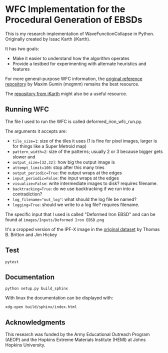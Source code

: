 # WFC Implementation for the Procedural Generation of EBSDs

This is my research implementation of WaveFunctionCollapse in Python. 
Originally created by Issac Karth (iKarth).

It has two goals:

* Make it easier to understand how the algorithm operates
* Provide a testbed for experimenting with alternate heuristics and features

For more general-purpose WFC information, the [original reference repository](https://github.com/mxgmn/WaveFunctionCollapse) by Maxim Gumin (mxgmm) remains the best resource. 

The [repository from iKarth](https://github.com/ikarth/wfc_2019f) might also be a useful resource.

## Running WFC

The file I used to run the WFC is called deformed_iron_wfc_run.py.

The arguments it accepts are:

- `tile_size=1`: size of the tiles it uses (1 is fine for pixel images, larger is for things like a Super Metroid map)
- `pattern_width=2`: size of the patterns; usually 2 or 3 because bigger gets slower and
- `output_size=[32,32]`: how big the output image is
- `attempt_limit=100`: stop after this many tries
- `output_periodic=True`: the output wraps at the edges
- `input_periodic=False`: the input wraps at the edges
- `visualize=False`: write intermediate images to disk? requires filename.
- `backtracking=True`: do we use backtracking if we run into a contradiction?
- `log_filename="out_log"`: what should the log file be named?
- `logging=True`: should we write to a log file? requires filename.

The specific input that I used is called "Deformed Iron EBSD" and can be found at `images/Inputs/Deformed Iron EBSD.png`

It's a cropped version of the IPF-X image in the [original dataset](https://doi.org/10.5281/zenodo.1214828) by Thomas B. Britton and Jim Hickey

## Test

```
pytest
```

## Documentation

```
python setup.py build_sphinx
```

With linux the documentation can be displayed with:

```
xdg-open build/sphinx/index.html
```


## Acknowledgments


This research was funded by the Army Educational Outreach Program (AEOP) and the Hopkins Extreme Materials Institute (HEMI) at Johns Hopkins University.


